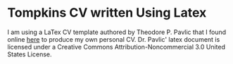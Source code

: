 Tompkins CV written Using Latex
===============================

I am using a LaTex CV template authored by Theodore P. Pavlic that I found online [here](http://links.tedpavlic.com/ascii/tpavlic_cv_faculty_tex.ascii) to produce my own personal CV. Dr. Pavlic' latex document is licensed under a Creative Commons Attribution-Noncommercial 3.0 United States License. 
